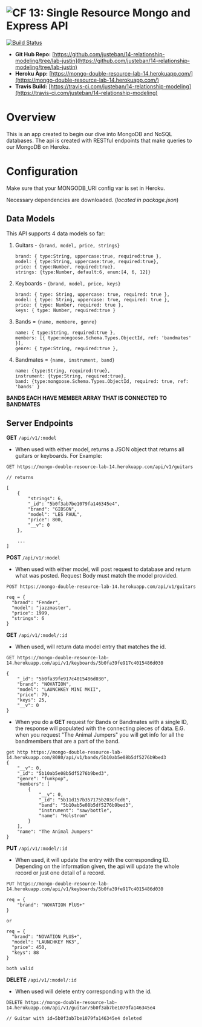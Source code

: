 ![CF](https://camo.githubusercontent.com/70edab54bba80edb7493cad3135e9606781cbb6b/687474703a2f2f692e696d6775722e636f6d2f377635415363382e706e67) 13: Single Resource Mongo and Express API
===

[![Build Status](https://travis-ci.com/justeban/13-object-relational-mapping.svg?branch=lab-justin)](https://travis-ci.com/justeban/13-object-relational-mapping)

* **Git Hub Repo:** [https://github.com/justeban/14-relationship-modeling/tree/lab-justin](https://github.com/justeban/14-relationship-modeling/tree/lab-justin)
* **Heroku App:** [https://mongo-double-resource-lab-14.herokuapp.com/](https://mongo-double-resource-lab-14.herokuapp.com/)
* **Travis Build:** [https://travis-ci.com/justeban/14-relationship-modeling](https://travis-ci.com/justeban/14-relationship-modeling)

# Overview
This is an app created to begin our dive into MongoDB and NoSQL databases. The api is created with RESTful endpoints that make queries to our MongoDB on Heroku.

# Configuration  

Make sure that your MONGODB_URI config var is set in Heroku. 

Necessary dependencies are downloaded. (*located in package.json*)

## Data Models

This API supports 4 data models so far: 

1. Guitars - ```{brand, model, price, strings}```
    ```
    brand: { type:String, uppercase:true, required:true },
    model: { type:String, uppercase:true, required:true},
    price: { type:Number, required:true},
    strings: {type:Number, default:6, enum:[4, 6, 12]}
    ``` 
2. Keyboards - ```{brand, model, price, keys}```
    ```
    brand: { type: String, uppercase: true, required: true },
    model: { type: String, uppercase: true, required: true },
    price: { type: Number, required: true },
    keys: { type: Number, required:true }
    ```
3. Bands = ```{name, membere, genre}```
    ```
    name: { type:String, required:true },
    members: [{ type:mongoose.Schema.Types.ObjectId, ref: 'bandmates' }],
    genre: { type:String, required:true },
    ```
4. Bandmates = ```{name, instrument, band}```
     ```
    name: {type:String, required:true},
    instrument: {type:String, required:true},
    band: {type:mongoose.Schema.Types.ObjectId, required: true, ref: 'bands' }
    ```

**BANDS EACH HAVE MEMBER ARRAY THAT IS CONNECTED TO BANDMATES**

## Server Endpoints

**GET** `/api/v1/:model`

*  When used with either model, returns a JSON object that returns all guitars or keyboards. For Example: 
```
GET https://mongo-double-resource-lab-14.herokuapp.com/api/v1/guitars

// returns

[
    {
        "strings": 6,
        "_id": "5b0f3ab7be1079fa146345e4",
        "brand": "GIBSON",
        "model": "LES PAUL",
        "price": 800,
        "__v": 0
    }, 
    
    ...
]
```

**POST** `/api/v1/:model`

* When used with either model, will post request to database and return what was posted. Request Body must match the model provided. 

```
POST https://mongo-double-resource-lab-14.herokuapp.com/api/v1/guitars

req = {
  "brand": "Fender", 
  "model": "jazzmaster", 
  "price": 1999, 
  "strings": 6
}
```

**GET** `/api/v1/:model/:id`

* When used, will return data model entry that matches the id. 

```
GET https://mongo-double-resource-lab-14.herokuapp.com/api/v1/keyboards/5b0fa39fe917c4015486d030

{
    "_id": "5b0fa39fe917c4015486d030",
    "brand": "NOVATION",
    "model": "LAUNCHKEY MINI MKII",
    "price": 79,
    "keys": 25,
    "__v": 0
}
```

* When you do a **GET** request for Bands or Bandmates with a single ID, the response will populated with the connecting pieces of data. E.G. when you request "The Animal Jumpers" you will get info for all the bandmembers that are a part of the band. 
```
get http https://mongo-double-resource-lab-14.herokuapp.com/8080/api/v1/bands/5b10ab5e08b5df5276b9bed3
{
    "__v": 0,
    "_id": "5b10ab5e08b5df5276b9bed3",
    "genre": "funkpop",
    "members": [
        {
            "__v": 0,
            "_id": "5b11d157b357175b203cfcd6",
            "band": "5b10ab5e08b5df5276b9bed3",
            "instrument": "saw/bottle",
            "name": "Holstrom"
        }
    ],
    "name": "The Animal Jumpers"
}
```

**PUT** `/api/v1/:model/:id`

* When used, it will update the entry with the corresponding ID. Depending on the information given, the api will update the whole record or just one detail of a record.
```
PUT https://mongo-double-resource-lab-14.herokuapp.com/api/v1/keyboards/5b0fa39fe917c4015486d030

req = {
    "brand": "NOVATION PlUS+"
}

or 

req = {
  "brand": "NOVATION PLUS+",
  "model": "LAUNCHKEY MK3",
  "price": 450,
  "keys": 88
}

both valid
```

**DELETE** `/api/v1/:model/:id`

* When used will delete entry corresponding with the id. 

```
DELETE https://mongo-double-resource-lab-14.herokuapp.com/api/v1/guitar/5b0f3ab7be1079fa146345e4

// Guitar with id=5b0f3ab7be1079fa146345e4 deleted
```


